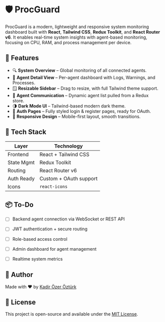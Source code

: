 



# 🛡️ ProcGuard
ProcGuard is a modern, lightweight and responsive system monitoring dashboard built with **React**, **Tailwind CSS**, **Redux Toolkit**, and **React Router v6**. It enables real-time system insights with agent-based monitoring, focusing on CPU, RAM, and process management per device.



## 🚀 Features

- 🔍 **System Overview** – Global monitoring of all connected agents.
- 🧠 **Agent Detail View** – Per-agent dashboard with Logs, Warnings, and Processes.
- 🪟 **Resizable Sidebar** – Drag to resize, with full Tailwind theme support.
- 📡 **Agent Communication** – Dynamic agent list pulled from a Redux store.
- 🌗 **Dark Mode UI** – Tailwind-based modern dark theme.
- 🔐 **Auth Pages** – Fully styled login & register pages, ready for OAuth.
- 📱 **Responsive Design** – Mobile-first layout, smooth transitions.



## 🧠 Tech Stack

| Layer        | Technology             |
|--------------|------------------------|
| Frontend     | React + Tailwind CSS   |
| State Mgmt   | Redux Toolkit          |
| Routing      | React Router v6        |
| Auth Ready   | Custom + OAuth support |
| Icons        | `react-icons`          |




## 📦 To-Do

- [ ] Backend agent connection via WebSocket or REST API
- [ ] JWT authentication + secure routing
- [ ] Role-based access control
- [ ] Admin dashboard for agent management
- [ ] Realtime system metrics



## 👤 Author

Made with ❤️ by [Kadir Özer Öztürk](https://www.linkedin.com/in/kadirozerozturk/)



## 📜 License

This project is open-source and available under the [MIT License](LICENSE).
